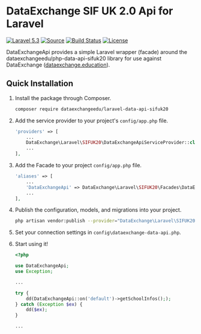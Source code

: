 # DataExchange SIF UK 2.0 Api for Laravel

[![Laravel 5.3](https://img.shields.io/badge/Laravel-5.3-orange.svg?style=flat-square)](http://laravel.com)
[![Source](http://img.shields.io/badge/source-dataexchangeedu/laravel--data--api--sifuk20-blue.svg?style=flat-square)](https://github.com/dataexchangeedu/laravel-data-api-sifuk20)
[![Build Status](https://travis-ci.org/dataexchangeedu/laravel-data-api-sifuk20.svg?branch=master)](https://travis-ci.org/dataexchangeedu/laravel-data-api-sifuk20)
[![License](http://img.shields.io/badge/license-MIT-brightgreen.svg?style=flat-square)](https://tldrlegal.com/license/mit-license)

DataExchangeApi provides a simple Laravel wrapper (facade) around the dataexchangeedu/php-data-api-sifuk20 library for use against DataExchange ([dataexchange.education](https://dataexchange.education)).

## Quick Installation

1. Install the package through Composer.

    ```bash
    composer require dataexchangeedu/laravel-data-api-sifuk20
    ```

1. Add the service provider to your project's `config/app.php` file.

    ```php
    'providers' => [
        ...
        DataExchange\Laravel\SIFUK20\DataExchangeApiServiceProvider::class,
        ...
    ],
    ```

1. Add the Facade to your project `config/app.php` file.

    ```php
    'aliases' => [
        ...
        'DataExchangeApi' => DataExchange\Laravel\SIFUK20\Facades\DataExchangeApi::class,
        ...
    ],
    ```

1. Publish the configuration, models, and migrations into your project.

    ```bash
    php artisan vendor:publish --provider="DataExchange\Laravel\SIFUK20\DataExchangeApiServiceProvider"
    ```

1. Set your connection settings in `config\dataexchange-data-api.php`.

1. Start using it!

    ```PHP
    <?php

    use DataExchangeApi;
    use Exception;

    ...

    try {
        dd(DataExchangeApi::on('default')->getSchoolInfos(););
    } catch (Exception $ex) {
        dd($ex);
    }

    ...
    ```
